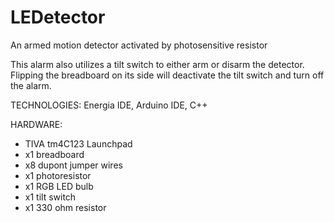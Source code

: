 # LEDetector
An armed motion detector activated by photosensitive resistor

This alarm also utilizes a tilt switch to either arm or disarm the detector. 
Flipping the breadboard on its side will deactivate the tilt switch and turn 
off the alarm.

TECHNOLOGIES: Energia IDE, Arduino IDE, C++

HARDWARE:
- TIVA tm4C123 Launchpad
- x1 breadboard
- x8 dupont jumper wires
- x1 photoresistor
- x1 RGB LED bulb
- x1 tilt switch
- x1 330 ohm resistor
